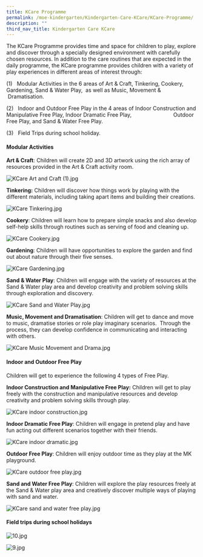 ```yaml
---
title: KCare Programme
permalink: /moe-kindergarten/Kindergarten-Care-KCare/KCare-Programme/
description: ""
third_nav_title: Kindergarten Care KCare
---
```

  
The KCare Programme provides time and space for children to play, explore and discover through a specially designed environment with carefully chosen resources. In addition to the care routines that are expected in the daily programme, the KCare programme provides children with a variety of play experiences in different areas of interest through:  

(1)   Modular Activities in the 6 areas of Art & Craft, Tinkering, Cookery, Gardening, Sand & Water Play,  as well as Music, Movement &               Dramatisation.

(2)   Indoor and Outdoor Free Play in the 4 areas of Indoor Construction and Manipulative Free Play, Indoor Dramatic Free Play,                            Outdoor Free Play, and Sand & Water Free Play.

(3)   Field Trips during school holiday.

  

#### **Modular Activities**

**Art & Craft**: Children will create 2D and 3D artwork using the rich array of resources provided in the Art & Craft activity room. 

![KCare Art and Craft (1).jpg](https://kranjipri-moe-edu-sg-admin.cwp.sg/qql/slot/u1370/KCare%20Programme/KCare%20Art%20and%20Craft%20(1).jpg)  

**Tinkering:** Children will discover how things work by playing with the different materials, including taking apart items and building their creations.

![KCare Tinkering.jpg](https://kranjipri-moe-edu-sg-admin.cwp.sg/qql/slot/u1370/KCare%20Programme/KCare%20Tinkering.jpg)  

**Cookery**: Children will learn how to prepare simple snacks and also develop self-help skills through routines such as serving of food and cleaning up. 

![KCare Cookery.jpg](https://kranjipri-moe-edu-sg-admin.cwp.sg/qql/slot/u1370/KCare%20Programme/KCare%20Cookery.jpg)  

**Gardening**: Children will have opportunities to explore the garden and find out about nature through their five senses. 

![KCare Gardening.jpg](https://kranjipri-moe-edu-sg-admin.cwp.sg/qql/slot/u1370/KCare%20Programme/KCare%20Gardening.jpg)  

**Sand & Water Play**: Children will engage with the variety of resources at the Sand & Water play area and develop creativity and problem solving skills through exploration and discovery. 

![KCare Sand and Water Play.jpg](https://kranjipri-moe-edu-sg-admin.cwp.sg/qql/slot/u1370/KCare%20Programme/KCare%20Sand%20and%20Water%20Play.jpg)  

**Music, Movement and Dramatisation**: Children will get to dance and move to music, dramatise stories or role play imaginary scenarios.  Through the process, they can develop confidence in communicating and interacting with others.

![KCare Music Movement and Drama.jpg](https://kranjipri-moe-edu-sg-admin.cwp.sg/qql/slot/u1370/KCare%20Programme/KCare%20Music%20Movement%20and%20Drama.jpg)  

#### **Indoor and Outdoor Free Play**

  
Children will get to experience the following 4 types of Free Play.  
  

**Indoor Construction and Manipulative Free Play:** Children will get to play freely with the construction and manipulative resources and develop creativity and problem solving skills through play. 

![KCare indoor construction.jpg](https://kranjipri-moe-edu-sg-admin.cwp.sg/qql/slot/u1370/KCare%20Programme/KCare%20indoor%20construction.jpg)  

**Indoor Dramatic Free Play**: Children will engage in pretend play and have fun acting out different scenarios together with their friends.

![KCare indoor dramatic.jpg](https://kranjipri-moe-edu-sg-admin.cwp.sg/qql/slot/u1370/KCare%20Programme/KCare%20indoor%20dramatic.jpg)  

**Outdoor Free Play**: Children will enjoy outdoor time as they play at the MK playground. 

![KCare outdoor free play.jpg](https://kranjipri-moe-edu-sg-admin.cwp.sg/qql/slot/u1370/KCare%20Programme/KCare%20outdoor%20free%20play.jpg)  

**Sand and Water Free Play**: Children will explore the play resources freely at the Sand & Water play area and creatively discover multiple ways of playing with sand and water. 

![KCare sand and water free play.jpg](https://kranjipri-moe-edu-sg-admin.cwp.sg/qql/slot/u1370/KCare%20Programme/KCare%20sand%20and%20water%20free%20play.jpg)

  

#### **Field trips during school holidays**

  

  

![10.jpg](https://kranjipri-moe-edu-sg-admin.cwp.sg/qql/slot/u1370/KCare%20Programme/10.jpg)  

![9.jpg](https://kranjipri-moe-edu-sg-admin.cwp.sg/qql/slot/u1370/KCare%20Programme/9.jpg)